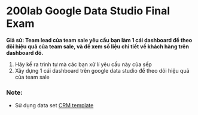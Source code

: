 # 200lab Google Data Studio Final Exam

**Giả sử: Team lead của team sale yêu cầu bạn làm 1 cái dashboard để theo dõi hiệu quả của team sale, và để xem số liệu chi tiết về khách hàng trên dashboard đó.** 

1. Hãy kể ra trình tự mà các bạn xử lí yêu cầu này của sếp
2. Xây dựng 1 cái dashboard trên google data studio để theo dõi hiệu quả của team sale 

### Note: 
* Sử dụng data set [CRM template](https://docs.google.com/spreadsheets/d/17hpq9F-sXcWMsW7r4GHn-r5MBNzU6XglUzlvbBFg89A/edit#gid=474513411)
